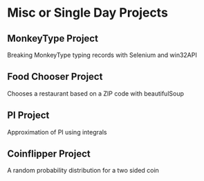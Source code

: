 # Misc or Single Day Projects 

## MonkeyType Project 
Breaking MonkeyType typing records with Selenium and win32API 

## Food Chooser Project 
Chooses a restaurant based on a ZIP code with beautifulSoup

## PI Project 
Approximation of PI using integrals 

## Coinflipper Project 
A random probability distribution for a two sided coin


